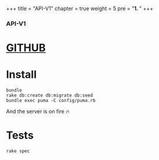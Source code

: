 +++
title = "API-V1"
chapter = true
weight = 5
pre = "<b>1. </b>"
+++

### API-V1

# [GITHUB](https://github.com/nossas/bonde-server)

# Install
```
bundle
rake db:create db:migrate db:seed
bundle exec puma -C config/puma.rb
```
And the server is on fire :fire:

# Tests
```
rake spec
```
